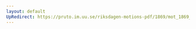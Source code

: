 ```yaml
---
layout: default
UpRedirect: https://pruto.im.uu.se/riksdagen-motions-pdf/1869/mot_1869__ak__60.pdf
---
```

